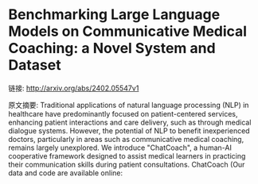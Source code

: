 # Benchmarking Large Language Models on Communicative Medical Coaching: a Novel System and Dataset

链接: http://arxiv.org/abs/2402.05547v1

原文摘要:
Traditional applications of natural language processing (NLP) in healthcare
have predominantly focused on patient-centered services, enhancing patient
interactions and care delivery, such as through medical dialogue systems.
However, the potential of NLP to benefit inexperienced doctors, particularly in
areas such as communicative medical coaching, remains largely unexplored. We
introduce "ChatCoach", a human-AI cooperative framework designed to assist
medical learners in practicing their communication skills during patient
consultations. ChatCoach (Our data and code are available online:

